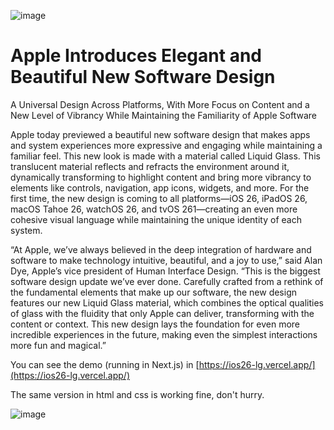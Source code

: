 ![image](https://github.com/user-attachments/assets/d05ad5c2-e53b-4484-b602-42c5d8819509)

# Apple Introduces Elegant and Beautiful New Software Design

A Universal Design Across Platforms, With More Focus on Content and a New Level of Vibrancy While Maintaining the Familiarity of Apple Software

Apple today previewed a beautiful new software design that makes apps and system experiences more expressive and engaging while maintaining a familiar feel. This new look is made with a material called Liquid Glass. This translucent material reflects and refracts the environment around it, dynamically transforming to highlight content and bring more vibrancy to elements like controls, navigation, app icons, widgets, and more. For the first time, the new design is coming to all platforms—iOS 26, iPadOS 26, macOS Tahoe 26, watchOS 26, and tvOS 261—creating an even more cohesive visual language while maintaining the unique identity of each system.

“At Apple, we’ve always believed in the deep integration of hardware and software to make technology intuitive, beautiful, and a joy to use,” said Alan Dye, Apple’s vice president of Human Interface Design. “This is the biggest software design update we’ve ever done. Carefully crafted from a rethink of the fundamental elements that make up our software, the new design features our new Liquid Glass material, which combines the optical qualities of glass with the fluidity that only Apple can deliver, transforming with the content or context. This new design lays the foundation for even more incredible experiences in the future, making even the simplest interactions more fun and magical.”

You can see the demo (running in Next.js) in [https://ios26-lg.vercel.app/](https://ios26-lg.vercel.app/)

The same version in html and css is working fine, don't hurry.

![image](https://github.com/user-attachments/assets/334eca24-e7d0-49e9-81f9-80df5dcf11f7)

